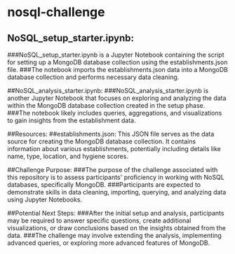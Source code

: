 # nosql-challenge

## NoSQL_setup_starter.ipynb:
###NoSQL_setup_starter.ipynb is a Jupyter Notebook containing the script for setting up a MongoDB database collection using the establishments.json file.
###The notebook imports the establishments.json data into a MongoDB database collection and performs necessary data cleaning.

##NoSQL_analysis_starter.ipynb:
###NoSQL_analysis_starter.ipynb is another Jupyter Notebook that focuses on exploring and analyzing the data within the MongoDB database collection created in the setup phase.
###The notebook likely includes queries, aggregations, and visualizations to gain insights from the establishment data.

##Resources:
##establishments.json: This JSON file serves as the data source for creating the MongoDB database collection. It contains information about various establishments, potentially including details like name, type, location, and hygiene scores.

##Challenge Purpose:
###The purpose of the challenge associated with this repository is to assess participants' proficiency in working with NoSQL databases, specifically MongoDB.
###Participants are expected to demonstrate skills in data cleaning, importing, querying, and analyzing data using Jupyter Notebooks.

##Potential Next Steps:
###After the initial setup and analysis, participants may be required to answer specific questions, create additional visualizations, or draw conclusions based on the insights obtained from the data.
###The challenge may involve extending the analysis, implementing advanced queries, or exploring more advanced features of MongoDB.
